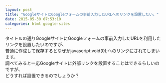 ```yaml
---
layout: post
title: "GoogleサイトにGoogleフォームの事前入力したURLへのリンクを設置したい。"
date: 2015-05-30 07:53:10
categories: html google-sites
---
```

<p>タイトルの通りGoogleサイトにGoogleフォームの事前入力したURLを利用したリンクを設置したいのですが、<br>
普通に作成して保存するとなぜかjavascript:void(0);へのリンクにされてしまいます。<br>
調べてみると一応Googleサイトに外部リンクを設置することはできるらしいのですが、<br>
どうすれば設置できるのでしょうか？</p>
